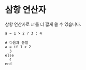 # 삼항 연산자

삼항 연산자로 `if`를 더 짧게 쓸 수 있습니다.

```crystal
a = 1 > 2 ? 3 : 4

# 다음과 동일
a = if 1 > 2
  3
else
  4
end
```
